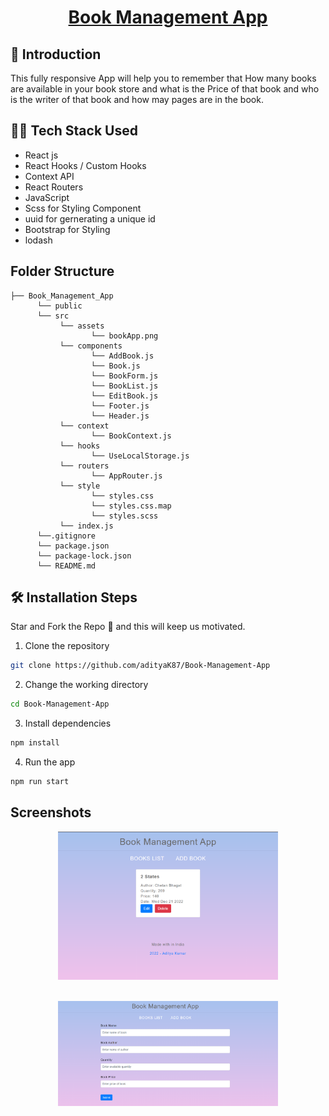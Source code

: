 <h1 align ="center"><a href="#"> Book Management App</a> </h1>

## 📌 Introduction

This fully responsive App will help you to remember that How many books are available in your book store and what is the Price of that book and who is the writer of that book and how may pages are in the book.

<!-- ## 🚀 Visit Now -->

<!-- <img src="https://img.shields.io/badge/website-up-greene" /> -->

<!-- <pre><center><a href="https://adityapal87.github.io/Random_Users/"><b>adityapal87.github.io/Random_Users/</b></a></center></pre> -->

## 👨‍💻 Tech Stack Used

-  React js
-  React Hooks / Custom Hooks
-  Context API
-  React Routers
-  JavaScript
-  Scss for Styling Component
-  uuid for gernerating a unique id
-  Bootstrap for Styling
-  lodash

## Folder Structure

```
├── Book_Management_App
      └── public
      └── src
           └── assets
                  └── bookApp.png
           └── components
                  └── AddBook.js
                  └── Book.js
                  └── BookForm.js
                  └── BookList.js
                  └── EditBook.js
                  └── Footer.js
                  └── Header.js
           └── context
                  └── BookContext.js
           └── hooks
                  └── UseLocalStorage.js
           └── routers
                  └── AppRouter.js
           └── style
                  └── styles.css
                  └── styles.css.map
                  └── styles.scss
           └── index.js
      └──.gitignore
      └── package.json
      └── package-lock.json
      └── README.md

```

## 🛠️ Installation Steps

Star and Fork the Repo 🌟 and this will keep us motivated.

1. Clone the repository

```bash
git clone https://github.com/adityaK87/Book-Management-App
```

2. Change the working directory

```bash
cd Book-Management-App
```

3. Install dependencies

```bash
npm install
```

4. Run the app

```bash
npm run start
```

## Screenshots

<center>
<img src ="./src/assets/bookApp.png" width="70%" align="center"></img>

<img src ="./src/assets/Book-manage-App.png" width="70%" align="center" style='margin:20px'></img>

</center>
